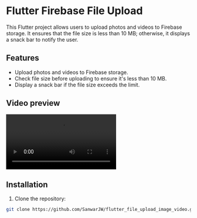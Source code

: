 # Flutter Firebase File Upload

This Flutter project allows users to upload photos and videos to Firebase storage. It ensures that the file size is less than 10 MB; otherwise, it displays a snack bar to notify the user.

## Features

- Upload photos and videos to Firebase storage.
- Check file size before uploading to ensure it's less than 10 MB.
- Display a snack bar if the file size exceeds the limit.

## Video preview
<video controls src="Screen Recording 2024-03-13 at 2.49.39 PM.mp4" title="Demo Screen Recording"></video>
## Installation

1. Clone the repository:

```bash
git clone https://github.com/SanwarJW/flutter_file_upload_image_video.git